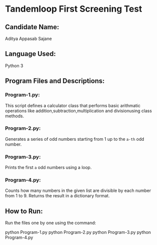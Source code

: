 # Tandemloop First Screening Test

## Candidate Name: 
Aditya Appasab Sajane

## Language Used:
Python 3

## Program Files and Descriptions:

### Program-1.py:
This script defines a calculator class that performs basic arithmatic operations like addition,subtraction,multiplication and divisionusing class methods.

### Program-2.py:
Generates a series of odd numbers starting from 1 up to the `a-th` odd number.

### Program-3.py:
Prints the first `a` odd numbers using a loop.

### Program-4.py:
Counts how many numbers in the given list are divisible by each number from 1 to 9. Returns the result in a dictionary format.

## How to Run:
Run the files one by one using the command:

python Program-1.py
python Program-2.py
python Program-3.py
python Program-4.py
